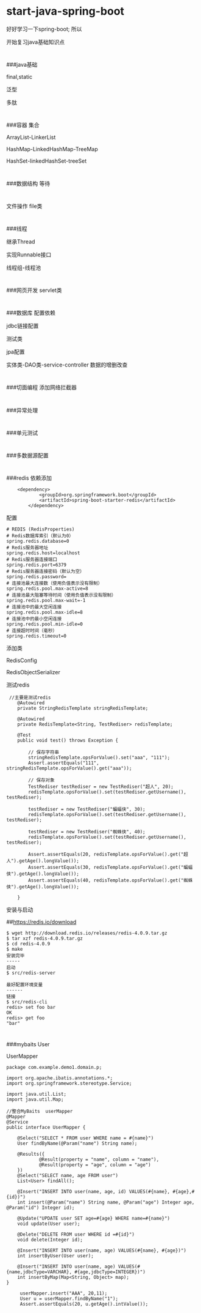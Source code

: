# start-java-spring-boot
好好学习一下spring-boot;
所以

开始复习java基础知识点

#
###java基础

final,static

泛型

多肽
#
###容器 集合

ArrayList-LinkerList

HashMap-LinkedHashMap-TreeMap

HashSet-linkedHashSet-treeSet

#
###数据结构
等待
#
文件操作
file类
#
###线程

继承Thread

实现Runnable接口

线程组-线程池
#
###网页开发
servlet类


#
###数据库
配置依赖

jdbc链接配置

测试类

jpa配置

实体类-DAO类-service-controller
数据的增删改查

#
###切面编程
添加网络拦截器

#
###异常处理

#
###单元测试

#
###多数据源配置

#
###redis
依赖添加
```$xslt
	<dependency>
			<groupId>org.springframework.boot</groupId>
			<artifactId>spring-boot-starter-redis</artifactId>
		</dependency>
```
配置

```$xslt
# REDIS (RedisProperties)
# Redis数据库索引（默认为0）
spring.redis.database=0
# Redis服务器地址
spring.redis.host=localhost
# Redis服务器连接端口
spring.redis.port=6379
# Redis服务器连接密码（默认为空）
spring.redis.password=
# 连接池最大连接数（使用负值表示没有限制）
spring.redis.pool.max-active=8
# 连接池最大阻塞等待时间（使用负值表示没有限制）
spring.redis.pool.max-wait=-1
# 连接池中的最大空闲连接
spring.redis.pool.max-idle=8
# 连接池中的最小空闲连接
spring.redis.pool.min-idle=0
# 连接超时时间（毫秒）
spring.redis.timeout=0
```

添加类

RedisConfig

RedisObjectSerializer

测试redis
```$xslt
 //主要是测试redis
    @Autowired
    private StringRedisTemplate stringRedisTemplate;

    @Autowired
    private RedisTemplate<String, TestRediser> redisTemplate;

    @Test
    public void test() throws Exception {

        // 保存字符串
        stringRedisTemplate.opsForValue().set("aaa", "111");
        Assert.assertEquals("111", stringRedisTemplate.opsForValue().get("aaa"));

        // 保存对象
        TestRediser testRediser = new TestRediser("超人", 20);
        redisTemplate.opsForValue().set(testRediser.getUsername(), testRediser);

        testRediser = new TestRediser("蝙蝠侠", 30);
        redisTemplate.opsForValue().set(testRediser.getUsername(), testRediser);

        testRediser = new TestRediser("蜘蛛侠", 40);
        redisTemplate.opsForValue().set(testRediser.getUsername(), testRediser);

        Assert.assertEquals(20, redisTemplate.opsForValue().get("超人").getAge().longValue());
        Assert.assertEquals(30, redisTemplate.opsForValue().get("蝙蝠侠").getAge().longValue());
        Assert.assertEquals(40, redisTemplate.opsForValue().get("蜘蛛侠").getAge().longValue());

    }
```

安装与启动

##https://redis.io/download
```
$ wget http://download.redis.io/releases/redis-4.0.9.tar.gz
$ tar xzf redis-4.0.9.tar.gz
$ cd redis-4.0.9
$ make
安装完毕
-----
启动
$ src/redis-server

最好配置环境变量
------
链接
$ src/redis-cli
redis> set foo bar
OK
redis> get foo
"bar"
```

#
###mybaits
User

UserMapper

```$xslt
package com.example.demo1.domain.p;

import org.apache.ibatis.annotations.*;
import org.springframework.stereotype.Service;

import java.util.List;
import java.util.Map;

//整合MyBaits  userMapper
@Mapper
@Service
public interface UserMapper {

    @Select("SELECT * FROM user WHERE name = #{name}")
    User findByName(@Param("name") String name);

    @Results({
            @Result(property = "name", column = "name"),
            @Result(property = "age", column = "age")
    })
    @Select("SELECT name, age FROM user")
    List<User> findAll();

    @Insert("INSERT INTO user(name, age, id) VALUES(#{name}, #{age},#{id})")
    int insert(@Param("name") String name, @Param("age") Integer age, @Param("id") Integer id);

    @Update("UPDATE user SET age=#{age} WHERE name=#{name}")
    void update(User user);

    @Delete("DELETE FROM user WHERE id =#{id}")
    void delete(Integer id);

    @Insert("INSERT INTO user(name, age) VALUES(#{name}, #{age})")
    int insertByUser(User user);

    @Insert("INSERT INTO user(name, age) VALUES(#{name,jdbcType=VARCHAR}, #{age,jdbcType=INTEGER})")
    int insertByMap(Map<String, Object> map);
}
```

```$xslt
     userMapper.insert("AAA", 20,11);
     User u = userMapper.findByName("1");
     Assert.assertEquals(20, u.getAge().intValue());
```